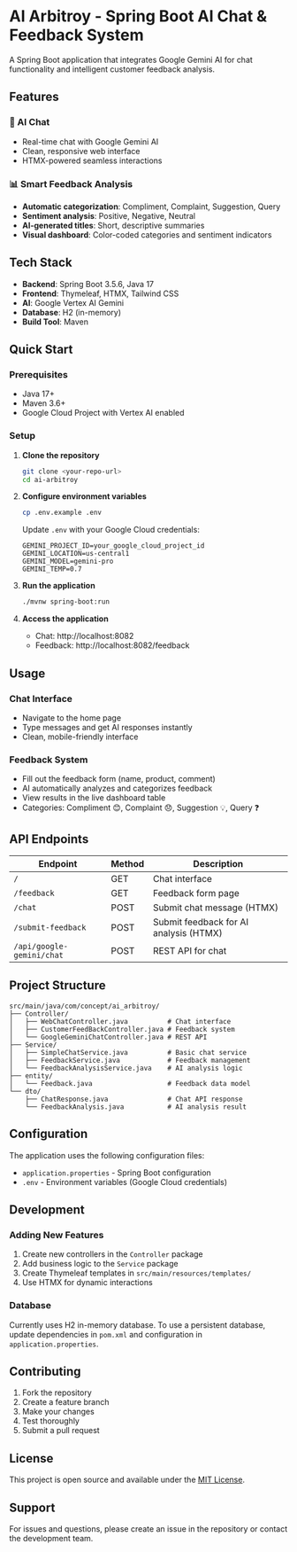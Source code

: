 # AI Arbitroy - Spring Boot AI Chat & Feedback System

A Spring Boot application that integrates Google Gemini AI for chat functionality and intelligent customer feedback analysis.

## Features

### 🤖 AI Chat
- Real-time chat with Google Gemini AI
- Clean, responsive web interface
- HTMX-powered seamless interactions

### 📊 Smart Feedback Analysis
- **Automatic categorization**: Compliment, Complaint, Suggestion, Query
- **Sentiment analysis**: Positive, Negative, Neutral
- **AI-generated titles**: Short, descriptive summaries
- **Visual dashboard**: Color-coded categories and sentiment indicators

## Tech Stack

- **Backend**: Spring Boot 3.5.6, Java 17
- **Frontend**: Thymeleaf, HTMX, Tailwind CSS
- **AI**: Google Vertex AI Gemini
- **Database**: H2 (in-memory)
- **Build Tool**: Maven

## Quick Start

### Prerequisites
- Java 17+
- Maven 3.6+
- Google Cloud Project with Vertex AI enabled

### Setup

1. **Clone the repository**
   ```bash
   git clone <your-repo-url>
   cd ai-arbitroy
   ```

2. **Configure environment variables**
   ```bash
   cp .env.example .env
   ```
   
   Update `.env` with your Google Cloud credentials:
   ```
   GEMINI_PROJECT_ID=your_google_cloud_project_id
   GEMINI_LOCATION=us-central1
   GEMINI_MODEL=gemini-pro
   GEMINI_TEMP=0.7
   ```

3. **Run the application**
   ```bash
   ./mvnw spring-boot:run
   ```

4. **Access the application**
   - Chat: http://localhost:8082
   - Feedback: http://localhost:8082/feedback

## Usage

### Chat Interface
- Navigate to the home page
- Type messages and get AI responses instantly
- Clean, mobile-friendly interface

### Feedback System
- Fill out the feedback form (name, product, comment)
- AI automatically analyzes and categorizes feedback
- View results in the live dashboard table
- Categories: Compliment 😊, Complaint 😞, Suggestion 💡, Query ❓

## API Endpoints

| Endpoint | Method | Description |
|----------|--------|-------------|
| `/` | GET | Chat interface |
| `/feedback` | GET | Feedback form page |
| `/chat` | POST | Submit chat message (HTMX) |
| `/submit-feedback` | POST | Submit feedback for AI analysis (HTMX) |
| `/api/google-gemini/chat` | POST | REST API for chat |

## Project Structure

```
src/main/java/com/concept/ai_arbitroy/
├── Controller/
│   ├── WebChatController.java          # Chat interface
│   ├── CustomerFeedBackController.java # Feedback system
│   └── GoogleGeminiChatController.java # REST API
├── Service/
│   ├── SimpleChatService.java          # Basic chat service
│   ├── FeedbackService.java            # Feedback management
│   └── FeedbackAnalysisService.java    # AI analysis logic
├── entity/
│   └── Feedback.java                   # Feedback data model
└── dto/
    ├── ChatResponse.java               # Chat API response
    └── FeedbackAnalysis.java           # AI analysis result
```

## Configuration

The application uses the following configuration files:
- `application.properties` - Spring Boot configuration
- `.env` - Environment variables (Google Cloud credentials)

## Development

### Adding New Features
1. Create new controllers in the `Controller` package
2. Add business logic to the `Service` package
3. Create Thymeleaf templates in `src/main/resources/templates/`
4. Use HTMX for dynamic interactions

### Database
Currently uses H2 in-memory database. To use a persistent database, update dependencies in `pom.xml` and configuration in `application.properties`.

## Contributing

1. Fork the repository
2. Create a feature branch
3. Make your changes
4. Test thoroughly
5. Submit a pull request

## License

This project is open source and available under the [MIT License](LICENSE).

## Support

For issues and questions, please create an issue in the repository or contact the development team.